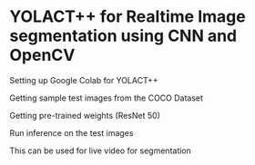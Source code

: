 <h1>YOLACT++ for Realtime Image segmentation using CNN and OpenCV</h1>


Setting up Google Colab for YOLACT++

Getting sample test images from the COCO Dataset

Getting pre-trained weights (ResNet 50)

Run inference on the test images

This can be used for live video for segmentation

